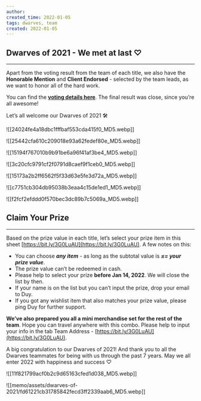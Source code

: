 ```yaml
---
author: 
created_time: 2022-01-05
tags: dwarves, team
created: 2022-01-05
---
```




## Dwarves of 2021 - We met at last ♡

---

Apart from the voting result from the team of each title, we also have the **Honorable Mention** and **Client Endorsed** - selected by the team leads, as we want to honor all of the hard work. 

You can find the **[voting details here](https://docs.google.com/spreadsheets/d/1ggaJYllrIg8IK8uFOEqWFoHUATM1BP6ISTrX-emsdIc/edit#gid=0)**. The final result was close, since you’re all awesome!

Let’s all welcome our Dwarves of 2021 🛠


<!-- column_list 30f5758a-90cb-4b5a-a6f0-0ef01b25fa08 -->

<!-- column 8c747800-c196-4d47-a925-bb945e51eb0c -->

![[24024fe4a18dbc1fffbaf553cda415f0_MD5.webp]]

<!-- column b900b3a7-1116-49be-982e-820e94cc9b6d -->

![[25442cfa610c209018e93a62fedef80e_MD5.webp]]

<!-- column_list 2d448780-5ff0-4889-b27d-9a2fd4a71195 -->

<!-- column b6afac81-0a74-4df1-a85f-e1cf8ff4617c -->

![[15194f767010b9b91be6a96f41af3be4_MD5.webp]]

<!-- column aa551eb0-e2d4-425f-a39e-aa273663b07c -->

![[3c20cfc9791cf2f0791d8caef9f1ceb0_MD5.webp]]

<!-- column 99891e5d-eb72-4ab4-868a-31d81e9fb210 -->

![[15173a2b2ff6562f5f33d63e5fe3d72a_MD5.webp]]

<!-- column_list a4ccea52-41b1-4a49-8118-efd991e5f8fc -->

<!-- column 06ebb457-838e-4aec-b8d4-7ec4c14f083e -->

![[c7751cb304db95038b3eaa4c15de1ed1_MD5.webp]]

<!-- column 68e2435f-4b24-4ea3-b34e-08635ac989b1 -->

![[f2fcf2efddd0f570bec3dc89b7c5069a_MD5.webp]]


## Claim Your Prize

---

Based on the prize value in each title, let’s select your prize item in this sheet [https://bit.ly/3G0LuAU](https://bit.ly/3G0LuAU). A few notes on this: 

* You can choose ***any item*** - as long as the subtotal value is ***≤= your prize value***. 
* The prize value can’t be redeemed in cash. 
* Please help to select your prize **before Jan 14, 2022**. We will close the list by then.
* If your name is on the list but you can’t input the prize, drop your email to Duy.
* If you got any wishlist item that also matches your prize value, please ping Duy for further support. 

**We’ve also prepared you all a mini merchandise set for the rest of the team**. Hope you can travel anywhere with this combo. Please help to input your info in the tab Team Address - [https://bit.ly/3G0LuAU](https://bit.ly/3G0LuAU).


A big congratulation to our Dwarves of 2021! And thank you to all the Dwarves teammates for being with us through the past 7 years. May we all enter 2022 with happiness and success ♡



<!-- column_list 3a4baa91-95c1-43a2-b262-47b71d3a4306 -->

<!-- column 7edbb303-11b0-4bd5-b0df-09200223df43 -->

![[11f821799acf0b2c9d65163cfed1d038_MD5.webp]]

<!-- column 8642fb82-ead1-48a9-881e-e8debcd58e65 -->

![[memo/assets/dwarves-of-2021/fd61221cb31785842fecd3ff2339aab6_MD5.webp]]

